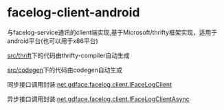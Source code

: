 # facelog-client-android

与facelog-service通讯的client端实现,基于Microsoft/thrifty框架实现，适用于android平台(也可以用于x86平台)

[src/thrift](src/thrift)下的代码由thrifty-compiler自动生成

[src/codegen](src/codegen)下的代码由codegen自动生成

同步接口调用封装:[net.gdface.facelog.client.IFaceLogClient](src/main/java/net/gdface/facelog/client/IFaceLogClient.java)

异步接口调用封装:[net.gdface.facelog.client.IFaceLogClientAsync](src/main/java/net/gdface/facelog/client/IFaceLogClientAsync.java)
